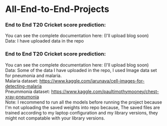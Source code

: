 # All-End-to-End-Projects

### End to End T20 Cricket score prediction: 

You can see the complete documentation here: (I'll upload blog soon)                                                                                                                                                  
Data: I have uploaded data in the repo                                                                                                                                                                          
### End to End T20 Cricket score prediction: 

You can see the complete documentation here:  (I'll upload blog soon)                                                                                                                                                 
Data: Some of the data I have uploaded in the repo, I used Image data set for pneumonia and malaria.                                                                                                                                                                           
Malaria dataset: https://www.kaggle.com/iarunava/cell-images-for-detecting-malaria                                                                                                     
Pneummonia dataset: https://www.kaggle.com/paultimothymooney/chest-xray-pneumonia                                                                                                                       
Note: I recommend to run all the models before running the project because I'm not uploading the saved weights into repo because, The saved files are trained according to my laptop configuration and my library versions, they might not compatable with your library versions.                                                                                    

